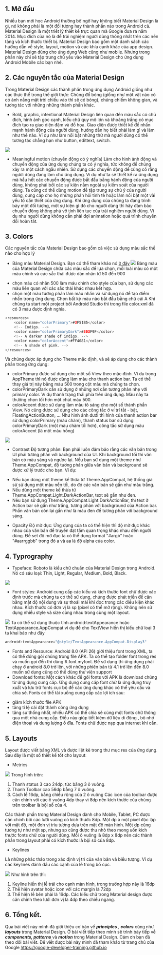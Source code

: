 ## 1. Mở đầu
Nhiều bạn mới học Android thường bỡ ngỡ hay không biết Material Design là gì, nó không phải là một đối tượng hay thành phần nào trong Android cả.
Material Design là một triết lý thiết kế trực quan mà Google đưa ra năm 2014. Mục đích của nó là để trải nghiệm người dùng thống nhất trên các nền tảng và kích thước thiết bị. Material Design bao gồm một danh sách các hướng dẫn về style, layout, motion và các khía cạnh khác của app design. Material Design dùng cho ứng dụng Web cũng như mobile. Nhưng trong phần này chỉ sẽ tập trung chủ yếu vào Material Design cho ứng dụng Android Mobile các bạn nhé.
## 2. Các nguyên tắc của Material Design
Trong Material Design các thành phần trong ứng dụng Android giống như các thực thể trong thế giới thực: Chúng đổ bóng (giống như một vật nào có có ánh nắng mặt trời chiếu vào thì sẽ có bóng), chúng chiếm không gian, và tương tác với những những thành phần khác.
- Bold, graphic, intentional
Material Design liên quan đến màu sắc có chủ đích, hình ảnh góc cạnh, kiểu chữ quy mô lớn và khoảng trắng có mục đích tạo ra giao diện đậm và đồ họa.
Giao diện được thiết kế để nhấn mạnh hành động của người dùng, hướng dẫn họ biết phải làm gì và làm như thế nào. Ví dụ như làm nổi bật những thứ mà người dùng có thể tương tác chẳng hạn như button, edittext, switch.

![](https://images.viblo.asia/a5e8c40b-0133-440e-9c89-50a48f8e3fa4.png)
- Meaningful motion (chuyển động có ý nghĩa)
Làm cho hình ảnh động và chuyển động của ứng dụng chúng ta có ý nghĩa, tức không để chúng xảy ra một cách ngẫu nhiên. Sử dụng các chuyển động để cũng cố rằng người dùng đang làm chủ ứng dụng. Ví dụ như ta sẽ thiết kế ra ứng dụng mà hầu hết các chuyển động được bắt đầu bằng hành động của người dùng, không phải bởi các sự kiện nằm ngoài sự kiểm soát của người dùng. Ta cũng có thể dùng motion để tập trung sự chú ý của người dùng, cung cấp cho họ những phản hồi tinh tế hoặc làm nổi bật một vài yếu tố cần thiết của ứng dụng.
Khi ứng dụng của chúng ta đang trình bày một đối tượng, một sự kiện gì đó cho người dùng thì hãy đảm bảo chuyển động không phá vỡ tính liên tục của trải nghiệm người dùng. Ví dụ như người dùng không cần phải đợi animation hoặc quá trình chuyển đổi hoàn tất.

## 3. Colors
Các nguyên tắc của Material Design bao gồm cả việc sử dụng màu sắc thế nào cho hợp lý
- Bảng màu Material Design. Bạn có thể tham khảo nó [ở đây](https://material-ui.com/customization/color/)
![](https://images.viblo.asia/a1e9f54c-263a-4b5c-a112-0ddd9014b76d.png)
Bảng màu của Material Design chứa các màu sắc để lựa chọn, mỗi loài màu có một màu chính và các sắc thái được dán nhãn từ 50 đến 900
+ chọn màu có nhãn 500 làm máu chính cho style của bạn, sử dụng các màu liên quan với các sắc thái khác nhau kết hợp.
+ chọn một màu tương phản làm màu nhấn và sử dụng nó để tạo điểm nhấn trong ứng dụng. Chọn bất kỳ màu nào bắt đầu bằng chữ cái A
Khi chúng ta start một project bởi Android Studio thì trong file color.xml đã có 3 màu được định nghĩa.
```Kotlin
<resources>
    <color name="colorPrimary">#3F51B5</color>
    <!-- Indigo. -->
    <color name="colorPrimaryDark">#303F9F</color>
    <!-- A darker shade of indigo. -->
    <color name="colorAccent">#FF4081</color>
    <!-- A shade of pink. -->
</resources>
```
Và chúng được áp dụng cho Theme mặc định, và sẽ áp dụng cho các thành phần trong ứng dụng:
- colorPrimary được sử dụng cho một số View theo mặc định. Ví dụ trong AppTheme thì nó được dùng làm màu cho thanh action bar. Ta có thể thay giá trị này bằng màu 500 trong cột màu mà chúng ta chọn.
- colorPrimaryDark cần sử dụng ở những nơi cần tương phản nhẹ với primary color. Ví dụ thanh trạng thái phía trên ứng dụng. Màu này ta thường chọn tối hơn một chút màu 500.
- colorAccent được sử dụng làm màu tô sáng cho một số thành phần View. Nó cũng được sử dụng cho các công tắc ở ví trí tắt - bật, FloatingActionButton, …
Như hình ảnh dưới thì hình của thanh action bar sử dụng colorPrimary (màu chàm), thanh status bar sử dụng colorPrimaryDark (một màu chàm tối hơn), công tắc sử dụng màu colorAccent (là một màu hồng)

![](https://images.viblo.asia/145d0a0b-8b9d-4500-a62e-4a6874f444de.png)

- Contrast Độ tương phản:
Bạn phải luôn đảm bảo rằng các văn bản trong UI phải tương phản với background của UI. Khi background tối thì văn bản có màu sáng và ngược lại.
Nếu bạn sử dụng một theme như Theme.AppCompat, độ tương phản giữa văn bản và background sẽ được xử lý trước cho bạn. Ví dụ:
+ Nếu bạn dùng một theme kế thừa từ Theme.AppCompat, hệ thống giả sử sử dụng một màu nền tối, do đó các văn bản sẽ gần như màu trắng.
+ Nếu dùng một theme kế thừa từ Theme.AppCompat.Light.DarkActionBar, text sẽ gần như đen.
+ Nếu bạn sử dụng Theme.AppCompat.Light.DarkActionBar, thì text ở Action bar sẽ gần như trắng, tương phản với background của Action bar. Phần văn bản còn lại gần như là màu đen để tương phản với background sáng.
- Opacity Độ mờ đục:
Ứng dụng của ta có thể hiện thì độ mờ đục khác nhau của văn bản để truyền đạt tầm quan trọng khác nhau đến người dùng. Để set độ mờ đục ta có thể dụng format "#argb" hoặc "#aarrggbb" trong đó a và aa là độ alpha của color.

## 4. Typrography 
- Typeface:
Roboto là kiểu chữ chuẩn của Material Design trong Android. Nó có sáu loại: Thin, Light, Regular, Medium, Bold, Black.

![](https://images.viblo.asia/d767190e-5073-4518-855b-dda587aa4b41.png)
- Font styles:
Android cung cấp các kiểu và kích thước font chữ được xác định trước mà chúng ta có thể sử dụng, chúng được phát triển để cân bằng mật độ nội dung và sự thoải mái khi đọc trong các điều kiện khác nhau. Kích thước có đơn vị là sp (pixel có thể mở rộng). Không nên sử dụng nhiều style và size cùng nhau trong cùng một layout.

![](https://images.viblo.asia/ea2ca2dc-03f1-4e0a-9239-518a17f7a689.png)
Ta có thể sử dụng thuộc tính android:textAppearance hoặc TextAppearance.AppCompat 
ví dụ để cho TextView hiển thị kiểu chữ loại 3 ta khai báo như đây
```Kotlin
android:textAppearance="@style/TextAppearance.AppCompat.Display3"
```
- Fonts and Resource:
Android 8.0 (API 26) giới thiệu font trong XML, ta có thể đóng gói chúng trong file APK. Ta có thể tạo folder font trong res và muốn gọi đến thì dùng R.font.myfont.
Để sử dụng thì ứng dụng phải chạy ở android 8.0 trở lên, với những phiên bản từ 4.1 trở lên đến 8.0 muốn sử dụng cũng có thể dùng thư viện support
- Download fonts:
Một cách khác để gói fonts với APK là download chúng từ ứng dụng cung cấp. Ứng dụng cung cấp font chữ là ứng dụng truy xuất và lưu trữ fonts cục bộ để các ứng dụng khác có thể yêu cầu và chia sẻ.
Fonts có thể tải xuống cung cấp các lợi ích sau:
+ giảm kích thước file APK
+ tăng tỉ lệ cài đặt thành công ứng dụng
+ tăng sự thống nhất, nhiều APK có thể chia sẻ cùng một fonts chữ thông qua một nhà cung cấp. Điều này giúp tiết kiệm dữ liệu di động , bộ nhớ điện thoại và dung lượng ổ đĩa. Fonts chữ được nạp qua internet khi cần.
## 5. Layouts
Layout được viết bằng XML và được liệt kê trong thư mục res của ứng dụng. Sau đây là một số thiết kế tốt cho layout:
- Metrics

![](https://images.viblo.asia/ea61ed3b-59fc-4aea-9132-ea08bbe83c99.png)
Trong hình trên:
1. Thanh status 3 cao 24dp, tức bằng 3 ô vuông.
2. Thanh Toolbar cao 56dp bằng 7 ô vuông.
3. Cách lề 16dp, bằng chiều rộng của 2 ô vuông
Các icon của toolbar được căn chỉnh với các ô vuông 4dp thay vì 8dp nên kích thước của chúng trên toolbar là bội số của 4.

Các thành phần trong Material Design dành cho Mobile, Tablet, PC được căn chỉnh bởi các lưới vuông có kích thước 8dp. Một dp à một pixel độc lập với mật độ, một đơn vị trìu tượng dựa trên mật độ màn hình. Một dp cũng tương tự như một sp, nhưng sp cũng được thu nhỏ theo mong uốn kích thước fonts chữ của người dùng. Mỗi ô vuông là 8dp x 8dp nên các thành phần trong layout phải có kích thước là bội số của 8dp.
- Keylines

Là những phác thảo trong xác định vị trí của văn bản và biểu tượng. Ví dụ các keylines đánh dấu các cạnh của lề trong bố cục.

![](https://images.viblo.asia/23ba8ff6-5c2b-46da-8fae-7c1bee9b6247.png)
Như hình trên thì:
1. Keyline hiển thị lề trái cho cạnh màn hình, trong trường hợp này là 16dp
2. Thể hiện avatar hoặc icon với các margin là 72dp
3. Thể hiện lề bên phải là 16dp.
Các kiểu chữ trong Material design được căn chỉnh theo lưới đơn vị là 4dp theo chiều ngang.
## 6. Tổng kết.
Qua bài viết này mình đã giới thiệu cơ bản về ***principles*** , ***colors*** cũng như ***layouts*** trong Material Design. Ở bài viết tiếp theo mình sẽ trình bày tiếp về ***components, patterns*** và ***motion*** trong Material Design. Cám ơn bạn đã theo dõi bài viết.
Để viết được bài này mình đã tham khảo từ trang chủ của Google
https://google-developer-training.github.io